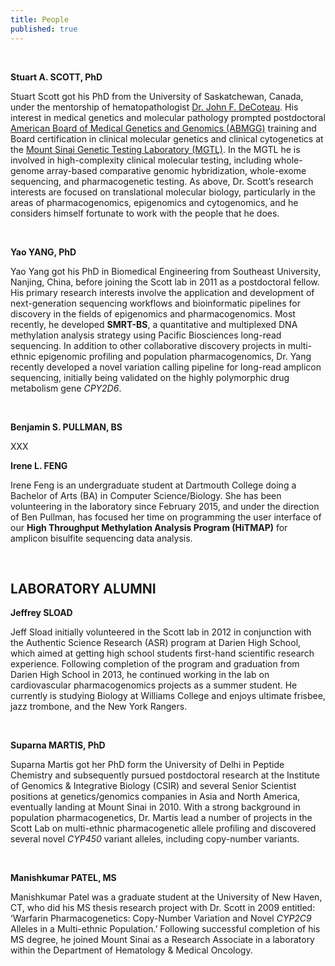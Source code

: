 ```yaml
---
title: People
published: true
---
```


<br>

**Stuart A. SCOTT, PhD**  

Stuart Scott got his PhD from the University of Saskatchewan, Canada, under the mentorship of hematopathologist [Dr. John F. DeCoteau](http://www.medicine.usask.ca/pathology/people/faculty/Full%20Time%20Faculty/DeCoteau%20John.php).  His interest in medical genetics and molecular pathology prompted postdoctoral [American Board of Medical Genetics and Genomics (ABMGG)](http://www.abmgg.org/) training and Board certification in clinical molecular genetics and clinical cytogenetics at the [Mount Sinai Genetic Testing Laboratory (MGTL)](http://icahn.mssm.edu/departments-and-institutes/genomics/genetic-testing).  In the MGTL he is involved in high-complexity clinical molecular testing, including whole-genome array-based comparative genomic hybridization, whole-exome sequencing, and pharmacogenetic testing.  As above, Dr. Scott’s research interests are focused on translational molecular biology, particularly in the areas of pharmacogenomics, epigenomics and cytogenomics, and he considers himself fortunate to work with the people that he does.  

<br>

**Yao YANG, PhD**  

Yao Yang got his PhD in Biomedical Engineering from Southeast University, Nanjing, China, before joining the Scott lab in 2011 as a postdoctoral fellow.  His primary research interests involve the application and development of next-generation sequencing workflows and bioinformatic pipelines for discovery in the fields of epigenomics and pharmacogenomics.  Most recently, he developed **SMRT-BS**, a quantitative and multiplexed DNA methylation analysis strategy using Pacific Biosciences long-read sequencing.  In addition to other collaborative discovery projects in multi-ethnic epigenomic profiling and population pharmacogenomics, Dr. Yang recently developed a novel variation calling pipeline for long-read amplicon sequencing, initially being validated on the highly polymorphic drug metabolism gene _CPY2D6_.

<br>

**Benjamin S. PULLMAN, BS**  

XXX

**Irene L. FENG**  

Irene Feng is an undergraduate student at Dartmouth College doing a Bachelor of Arts (BA) in Computer Science/Biology.  She has been volunteering in the laboratory since February 2015, and under the direction of Ben Pullman, has focused her time on programming the user interface of our **High Throughput Methylation Analysis Program (HiTMAP)** for amplicon bisulfite sequencing data analysis.  

<br>

## LABORATORY ALUMNI  

**Jeffrey SLOAD**  

Jeff Sload initially volunteered in the Scott lab in 2012 in conjunction with the Authentic Science Research (ASR) program at Darien High School, which aimed at getting high school students first-hand scientific research experience.  Following completion of the program and graduation from Darien High School in 2013, he continued working in the lab on cardiovascular pharmacogenomics projects as a summer student.   He currently is studying Biology at Williams College and enjoys ultimate frisbee, jazz trombone, and the New York Rangers.  

<br>

**Suparna MARTIS, PhD**  

Suparna Martis got her PhD form the University of Delhi in Peptide Chemistry and subsequently pursued postdoctoral research at the Institute of Genomics & Integrative Biology (CSIR) and several Senior Scientist positions at genetics/genomics companies in Asia and North America, eventually landing at Mount Sinai in 2010.  With a strong background in population pharmacogenetics, Dr. Martis lead a number of projects in the Scott Lab on multi-ethnic pharmacogenetic allele profiling and discovered several novel _CYP450_ variant alleles, including copy-number variants.  

<br>

**Manishkumar PATEL, MS**  

Manishkumar Patel was a graduate student at the University of New Haven, CT, who did his MS thesis research project with Dr. Scott in 2009 entitled: ‘Warfarin Pharmacogenetics: Copy-Number Variation and Novel _CYP2C9_ Alleles in a Multi-ethnic Population.’  Following successful completion of his MS degree, he joined Mount Sinai as a Research Associate in a laboratory within the Department of Hematology & Medical Oncology.